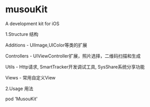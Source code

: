 # musouKit
A development kit for iOS


1.Structure 结构

Additions - UIImage,UIColor等类的扩展

Controllers - UIViewController扩展，照片选择，二维码扫描和生成

Utils - Http请求, SmartTracker开发调试工具, SysShare系统分享功能

Views - 常用自定义View


2.Usage 用法

pod 'MusouKit'
